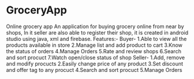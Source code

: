 # GroceryApp
Online grocery app
An application for buying grocery online from near by shops, In it seller are also able to register their shop, it is created in android studio using java, xml and firebase.
Features:-
Buyer-
1.Able to view all the products available in store
2.Manage list and add product to cart
3.Know the status of orders
4.Manage Orders
5.Rate and review shops
6.Search and sort procuct
7.Watch open/close status of shop
Seller-
1.Add, remove and modify procucts
2.Easily change price of any product
3.Set discount and offer tag to any procuct
4.Search and sort procuct
5.Manage Orders
